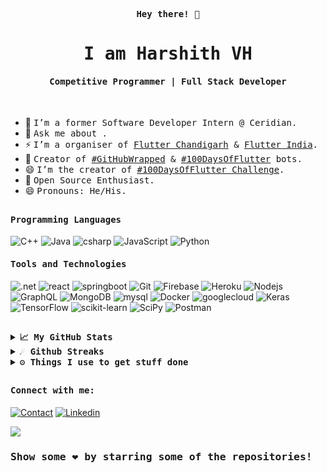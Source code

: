 <p align="center"><samp><b> Hey there! 👋 </b></samp></p>
<p align="center"><h1 align="center"><samp> I am Harshith VH </samp></h1></p>
<p align="center"><h4 align="center"><samp> Competitive Programmer | Full Stack Developer </samp></h4></p>
<br>
<div>

- 🔭 <samp>I’m a former Software Developer Intern @ Ceridian.
- 💬 <samp>Ask me about .
- ⚡ <samp>I’m a organiser of [Flutter Chandigarh](https://github.com/flutterchandigarh) & [Flutter India](https://flutterindia.dev/).
- 🤖 <samp>Creator of [#GitHubWrapped](https://twitter.com/GitHubWrapped) & [#100DaysOfFlutter](https://twitter.com/100xFlutter) bots.
- 😄 <samp>I’m the creator of [#100DaysOfFlutter Challenge](https://100daysofflutter.azurewebsites.net/#/).
- 🥇 <samp>Open Source Enthusiast. 
- 😄 <samp>Pronouns: He/His.
</div>

##

<h4><b><samp>Programming Languages</samp></b></h4>

![C++](https://img.shields.io/badge/c++-%2300599C.svg?style=for-the-badge&logo=c%2B%2B&logoColor=white)
![Java](https://img.shields.io/badge/java-%23ED8B00.svg?style=for-the-badge&logo=java&logoColor=white)
![csharp](https://img.shields.io/badge/C%23-239120?style=for-the-badge&logo=c-sharp&logoColor=white)
![JavaScript](https://img.shields.io/badge/-JavaScript-%23F7DF1C?style=for-the-badge&logo=javascript&logoColor=000000&labelColor=%23F7DF1C&color=%23FFCE5A)
![Python](https://img.shields.io/badge/Python-3776AB?style=for-the-badge&logo=python&logoColor=white)

<h4><b><samp>Tools and Technologies</samp></b></h4>

![.net](https://img.shields.io/badge/.NET-5C2D91?style=for-the-badge&logo=.net&logoColor=white)
![react](https://img.shields.io/badge/React-20232A?style=for-the-badge&logo=react&logoColor=61DAFB)
![springboot](https://img.shields.io/badge/Spring-6DB33F?style=for-the-badge&logo=spring&logoColor=white)
![Git](https://img.shields.io/badge/Git-F05032?style=for-the-badge&logo=Git&logoColor=white)
![Firebase](https://img.shields.io/badge/Firebase-ffcb2c?style=for-the-badge&logo=Firebase&logoColor=white)
![Heroku](https://img.shields.io/badge/Heroku-443a86?style=for-the-badge&logo=Heroku&logoColor=white)
![Nodejs](https://img.shields.io/badge/Nodejs-62b059?style=for-the-badge&logo=Node.js&logoColor=white)
![GraphQL](https://img.shields.io/badge/Graphql-db33a3?style=for-the-badge&logo=Graphql&logoColor=white)
![MongoDB](https://img.shields.io/badge/MongoDB-4ba94e?style=for-the-badge&logo=MongoDB&logoColor=white)
![mysql](https://img.shields.io/badge/MySQL-00000F?style=for-the-badge&logo=mysql&logoColor=white)
![Docker](https://img.shields.io/badge/docker-%230db7ed.svg?style=for-the-badge&logo=docker&logoColor=white)
![googlecloud](https://img.shields.io/badge/Google_Cloud-4285F4?style=for-the-badge&logo=google-cloud&logoColor=white)
![Keras](https://img.shields.io/badge/Keras-%23D00000.svg?style=for-the-badge&logo=Keras&logoColor=white)
![TensorFlow](https://img.shields.io/badge/TensorFlow-%23FF6F00.svg?style=for-the-badge&logo=TensorFlow&logoColor=white)
![scikit-learn](https://img.shields.io/badge/scikit--learn-%23F7931E.svg?style=for-the-badge&logo=scikit-learn&logoColor=white)
![SciPy](https://img.shields.io/badge/SciPy-%230C55A5.svg?style=for-the-badge&logo=scipy&logoColor=%white)
![Postman](https://img.shields.io/badge/Postman-FF6C37?style=for-the-badge&logo=postman&logoColor=white)

##

</details>

<details>
  <summary><b><samp>📈 My GitHub Stats</samp></b></summary>
<br>
<p align="center"> <img height="180em" src="https://github-readme-stats.vercel.app/api?username=harshithvh&show_icons=true&hide_border=true&&count_private=true&include_all_commits=true"/> 
	<img height="180em" src="https://github-readme-stats.vercel.app/api/top-langs/?username=harshithvh&exclude_repo=KNN-Image-Classification&show_icons=true&hide_border=true&layout=compact&langs_count=6"/>
 </p>

</details>

<details>	
  <summary><b><samp>☄️ Github Streaks</samp></b></summary>

  <br />
 <p align="center"> <img height="180em" src="https://github-readme-streak-stats.herokuapp.com/?user=harshithvh&hide_border=true" /></p>
</details>

<details>	
  <br />
  <summary><b><samp>⚙️ Things I use to get stuff done</samp></b></summary>
  	<ul>
  	    <li><b>OS:</b> Windows</li>
	    <li><b>Laptop: </b> DELL (i5)</li>
  	    <li><b>Browser: </b> Firefox and Edge</li>
	    <li><b>Terminal: </b> PowerShell and GitBash</li>
	    <li><b>Code Editor:</b> VSCode - The best editor out there.</li>
	    <li><b>To Stay Updated:</b> Dev.to, Medium, Linkedin and Twitter.</li>
	    <br />
		</ul>	
</details>

##

<h4><b><samp>Connect with me:</samp></b></h4>

[![Contact](https://img.shields.io/badge/contact@vhharshith77-0075c8?style=flat-square&logo=gmail&logoColor=white)](mailto:contact@vhharshith77)
[![Linkedin](https://img.shields.io/badge/Harshith_VH-0077b5?style=flat-square&logo=Linkedin&logoColor=white)](https://www.linkedin.com/in/harshith-vh-335951221/) 

![](https://visitor-badge.glitch.me/badge?page_id=harshithvh.harshithvh)

<h3><b><samp>Show some ❤️ by starring some of the repositories!</samp></b></h3>
